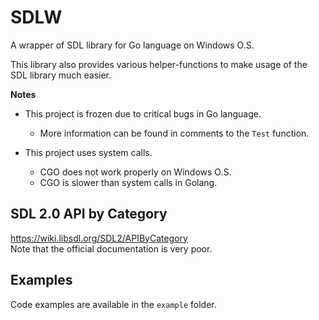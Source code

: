 # SDLW

A wrapper of SDL library for Go language on Windows O.S.

This library also provides various helper-functions to make usage of the SDL 
library much easier.

**Notes**

* This project is frozen due to critical bugs in Go language.  
  * More information can be found in comments to the `Test` function.


* This project uses system calls.
  * CGO does not work properly on Windows O.S.
  * CGO is slower than system calls in Golang.

## SDL 2.0 API by Category
https://wiki.libsdl.org/SDL2/APIByCategory  
Note that the official documentation is very poor.

## Examples
Code examples are available in the `example` folder.
